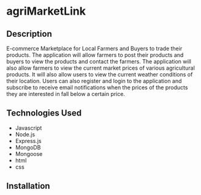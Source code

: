# agriMarketLink

## Description

E-commerce Marketplace for Local Farmers and Buyers to trade their products. The application will allow farmers to post their products and buyers to view the products and contact the farmers. The application will also allow farmers to view the current market prices of various agricultural products. It will also allow users to view the current weather conditions of their location. Users can also register and login to the application and subscribe to receive email notifications when the prices of the products they are interested in fall below a certain price.

## Technologies Used

- Javascript
- Node.js
- Express.js
- MongoDB
- Mongoose
- html
- css

## Installation